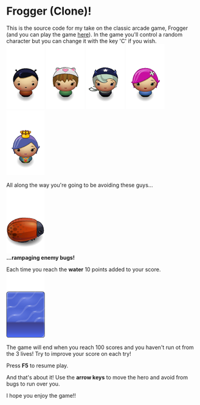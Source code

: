# Frogger (Clone)!

This is the source code for my take on the classic arcade game, Frogger (and you can play the game [here](http://htmlpreview.github.io/?https://github.com/Amarillia/P3_Frogger/blob/master/index.html)).  In the game you'll control a random character but you can change it with the key 'C' if you wish.  
![Benny](images/char-boy.png)
![Kitty](images/char-cat-girl.png)
![Demona](images/char-horn-girl.png)
![Pinky](images/char-pink-girl.png)
![Princess](images/char-princess-girl.png)

All along the way you're going to be avoiding these guys...  
![Enemy Bug](images/enemy-bug.png)  
**...rampaging enemy bugs!**  

Each time you reach the **water** 10 points added to your score.
![Water](images/water-block.png)  

The game will end when you reach 100 scores and you haven't run ot from the 3 lives!  Try to improve your score on each try!

Press **F5** to resume play.  

And that's about it!  Use the **arrow keys** to move the hero and avoid from bugs to run over you.

I hope you enjoy the game!!

